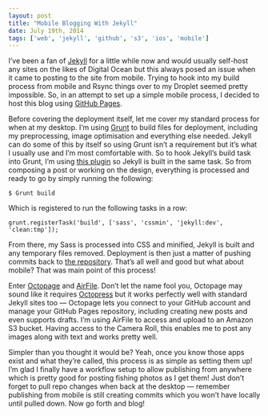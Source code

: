 ```yaml
---
layout: post
title: "Mobile Blogging With Jekyll"
date: July 19th, 2014
tags: ['web', 'jekyll', 'github', 's3', 'ios', 'mobile']
---
```


I’ve been a fan of [Jekyll](http://jekyllrb.com/ "Jekyll") for a little while now and would usually self-host any sites on the likes of Digital Ocean but this always posed an issue when it came to posting to the site from mobile. Trying to hook into my build process from mobile and Rsync things over to my Droplet seemed pretty impossible. So, in an attempt to set up a simple mobile process, I decided to host this blog using [GitHub Pages](https://pages.github.com/ "GitHub Pages").

Before covering the deployment itself, let me cover my standard process for when at my desktop. I’m using [Grunt](http://gruntjs.com/ "Grunt") to build files for deployment, including my preprocessing, image optimisation and everything else needed. Jekyll can do some of this by itself so using Grunt isn’t a requirement but it’s what I usually use and I’m most comfortable with. So to hook Jekyll’s build task into Grunt, I’m using [this plugin](https://github.com/dannygarcia/grunt-jekyll "Jekyll Plugin For Grunt") so Jekyll is built in the same task. So from composing a post or working on the design, everything is processed and ready to go by simply running the following:

```
$ Grunt build
```

Which is registered to run the following tasks in a row:

```
grunt.registerTask('build', ['sass', 'cssmin', 'jekyll:dev', 'clean:tmp']);
```

From there, my Sass is processed into CSS and minified, Jekyll is built and any temporary files removed. Deployment is then just a matter of pushing commits back to [the repository](https://github.com/davemcnally/davemcnally.github.io "This Blog's Repository"). That’s all well and good but what about mobile? That was main point of this process!

Enter [Octopage](https://itunes.apple.com/gb/app/octopage-blogging-jekyll-markdown/id649843345?mt=8 "Octopage In App Store") and [AirFile](https://itunes.apple.com/us/app/airfile/id560145740 "AirFile In App Store"). Don’t let the name fool you, Octopage may sound like it requires [Octopress](http://octopress.org/ "Octopress") but it works perfectly well with standard Jekyll sites too — Octopage lets you connect to your GitHub account and manage your GitHub Pages repository, including creating new posts and even supports drafts. I’m using AirFile to access and upload to an Amazon S3 bucket. Having access to the Camera Roll, this enables me to post any images along with text and works pretty well.

Simpler than you thought it would be? Yeah, once you know those apps exist and what they’re called, this process is as simple as setting them up! I’m glad I finally have a workflow setup to allow publishing from anywhere which is pretty good for posting fishing photos as I get them! Just don’t forget to pull repo changes when back at the desktop — remember publishing from mobile is still creating commits which you won’t have locally until pulled down. Now go forth and blog!